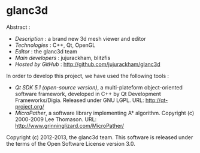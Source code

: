 glanc3d
=======

Abstract :
- *Description* : a brand new 3d mesh viewer and editor
- *Technologies* : C++, Qt, OpenGL
- *Editor* : the glanc3d team
- *Main developers* : jujurackham, blitzfis
- *Hosted by GitHub* : http://github.com/jujurackham/glanc3d

In order to develop this project, we have used the following tools :
- *Qt SDK 5.1 (open-source version)*, a multi-plateform object-oriented software framework,
  developed in C++ by Qt Development Frameworks/Digia. Released under GNU LGPL. URL: http://qt-project.org/
- *MicroPather*, a software library implementing A* algorithm. Copyright (c) 2000-2009 Lee Thomason. URL: http://www.grinninglizard.com/MicroPather/

Copyright (c) 2012-2013, the glanc3d team.
This software is released under the terms of the Open Software License version 3.0.
